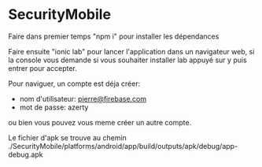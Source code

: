 # SecurityMobile


Faire dans premier temps "npm i" pour installer les dépendances

Faire ensuite "ionic lab" pour lancer l'application dans un navigateur web, si la console vous demande si vous souhaiter installer lab appuyé sur y puis entrer pour accepter.

Pour naviguer, un compte est déja créer:
- nom d'utilisateur: pierre@firebase.com
- mot de passe: azerty

ou bien vous pouvez vous meme créer un autre compte.

Le fichier d'apk se trouve au chemin ./SecurityMobile/platforms/android/app/build/outputs/apk/debug/app-debug.apk